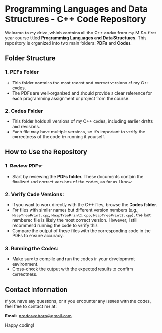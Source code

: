 # Programming Languages and Data Structures - C++ Code Repository

Welcome to my drive, which contains all the C++ codes from my M.Sc. first-year course titled **Programming Languages and Data Structures**. This repository is organized into two main folders: **PDFs** and **Codes**.

## Folder Structure

### 1. **PDFs Folder**
- This folder contains the most recent and correct versions of my C++ codes.
- The PDFs are well-organized and should provide a clear reference for each programming assignment or project from the course.

### 2. **Codes Folder**
- This folder holds all versions of my C++ codes, including earlier drafts and revisions.
- Each file may have multiple versions, so it's important to verify the correctness of the code by running it yourself.

## How to Use the Repository

### 1. **Review PDFs:**
   - Start by reviewing the **PDFs folder**. These documents contain the finalized and correct versions of the codes, as far as I know.

### 2. **Verify Code Versions:**
   - If you want to work directly with the C++ files, browse the **Codes folder**.
   - For files with similar names but different version numbers (e.g., `HeapTreePrint.cpp`, `HeapTreePrint2.cpp`, `HeapTreePrint3.cpp`), the last numbered file is likely the most correct version. However, I still recommend running the code to verify this.
   - Compare the output of these files with the corresponding code in the PDFs to ensure accuracy.

### 3. **Running the Codes:**
   - Make sure to compile and run the codes in your development environment.
   - Cross-check the output with the expected results to confirm correctness.

## Contact Information

If you have any questions, or if you encounter any issues with the codes, feel free to contact me at:

**Email:** [pradanyaboro@gmail.com](mailto:pradanyaboro@gmail.com)

Happy coding!

